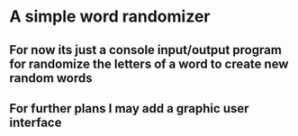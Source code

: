 <h1>A simple word randomizer</h1>
<h2>For now its just a console input/output program for randomize the letters of a word to create new random words</h2>
<h2>For further plans I may add a graphic user interface</h2>